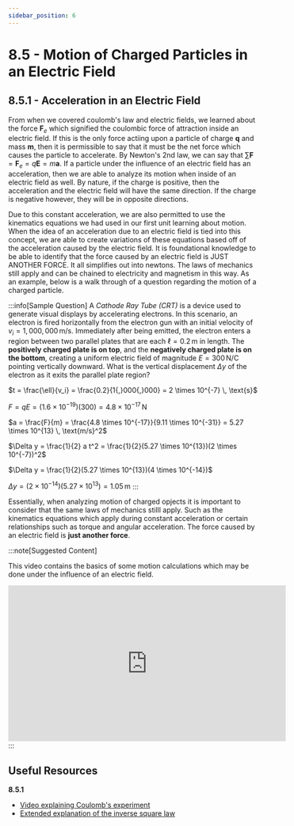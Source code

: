 ```yaml
---
sidebar_position: 6
---
```


# 8.5 - Motion of Charged Particles in an Electric Field

## 8.5.1 - Acceleration in an Electric Field

From when we covered coulomb's law and electric fields, we learned about the force  $\mathbf{F}_{e}$ which signified the coulombic force of attraction inside an electric field. If this is the only force actiing upon a particle of charge $\mathbf{q}$ and mass $\mathbf{m}$, then it is permissible to say that it must be the net force which causes the particle to accelerate. By Newton's 2nd law, we can say that $\sum \mathbf{F} = \mathbf{F}_e = q\mathbf{E} = m\mathbf{a}$. If a particle under the influence of an electric field has an acceleration, then we are able to analyze its motion when inside of an electric field as well. By nature, if the charge is positive, then the acceleration and the electric field will have the same direction. If the charge is negative however, they will be in opposite directions.

Due to this constant acceleration, we are also permitted to use the kinematics equations we had used in our first unit learning about motion. When the idea of an acceleration due to an electric field is tied into this concept, we are able to create variations of these equations based off of the acceleration caused by the electric field. It is foundational knowledge to be able to identify that the force caused by an electric field is JUST ANOTHER FORCE. It all simplifies out into newtons. The laws of mechanics still apply and can be chained to electricity and magnetism in this way. As an example, below is a walk through of a question regarding the motion of a charged particle.

:::info[Sample Question]
A *Cathode Ray Tube (CRT)* is a device used to generate visual displays by accelerating electrons. In this scenario, an electron is fired horizontally from the electron gun with an initial velocity of $v_i = 1{,}000{,}000 \, \text{m/s}$. Immediately after being emitted, the electron enters a region between two parallel plates that are each $\ell = 0.2 \, \text{m}$ in length. The **positively charged plate is on top**, and the **negatively charged plate is on the bottom**, creating a uniform electric field of magnitude $E = 300 \, \text{N/C}$ pointing vertically downward. What is the vertical displacement $\Delta y$ of the electron as it exits the parallel plate region?

$t = \frac{\ell}{v_i} = \frac{0.2}{1{,}000{,}000} = 2 \times 10^{-7} \, \text{s}$  

$F = qE = (1.6 \times 10^{-19})(300) = 4.8 \times 10^{-17} \, \text{N}$  

$a = \frac{F}{m} = \frac{4.8 \times 10^{-17}}{9.11 \times 10^{-31}} = 5.27 \times 10^{13} \, \text{m/s}^2$  

$\Delta y = \frac{1}{2} a t^2 = \frac{1}{2}(5.27 \times 10^{13})(2 \times 10^{-7})^2$  

$\Delta y = \frac{1}{2}(5.27 \times 10^{13})(4 \times 10^{-14})$  

$\Delta y = (2 \times 10^{-14})(5.27 \times 10^{13}) = 1.05 \, \text{m}$
:::

Essentially, when analyzing motion of charged opjects it is important to consider that the same laws of mechanics stilll apply. Such as the kinematics equations which apply during constant acceleration or certain relationships such as torque and angular acceleration. The force caused by an electric field is **just another force**.

:::note[Suggested Content]

This video contains the basics of some motion calculations which may be done under the influence of an electric field.

<iframe width="560" height="315" src="https://www.youtube.com/embed/J3b7pjp4f9c?si=-bvCtXpZ596sQt5u" title="YouTube video player" frameborder="0" allow="accelerometer; autoplay; clipboard-write; encrypted-media; gyroscope; picture-in-picture; web-share" referrerpolicy="strict-origin-when-cross-origin" allowfullscreen></iframe>
:::

## Useful Resources

**8.5.1**

* [Video explaining Coulomb's experiment](https://www.youtube.com/watch?v=FYSTGX-F1GM)
* [Extended explanation of the inverse square law](https://www.khanacademy.org/science/in-in-class-12th-physics-india/in-in-electric-charges-and-field/in-in-coulombs-law-and-electric-force/a/ee-inverse-square-law)
